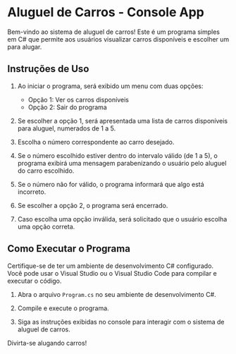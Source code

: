 # Aluguel de Carros - Console App

Bem-vindo ao sistema de aluguel de carros! Este é um programa simples em C# que permite aos usuários visualizar carros disponíveis e escolher um para alugar.

## Instruções de Uso

1. Ao iniciar o programa, será exibido um menu com duas opções:
   - Opção 1: Ver os carros disponíveis
   - Opção 2: Sair do programa

2. Se escolher a opção 1, será apresentada uma lista de carros disponíveis para aluguel, numerados de 1 a 5.

3. Escolha o número correspondente ao carro desejado.

4. Se o número escolhido estiver dentro do intervalo válido (de 1 a 5), o programa exibirá uma mensagem parabenizando o usuário pelo aluguel do carro escolhido.

5. Se o número não for válido, o programa informará que algo está incorreto.

6. Se escolher a opção 2, o programa será encerrado.

7. Caso escolha uma opção inválida, será solicitado que o usuário escolha uma opção correta.

## Como Executar o Programa

Certifique-se de ter um ambiente de desenvolvimento C# configurado. Você pode usar o Visual Studio ou o Visual Studio Code para compilar e executar o código.

1. Abra o arquivo `Program.cs` no seu ambiente de desenvolvimento C#.

2. Compile e execute o programa.

3. Siga as instruções exibidas no console para interagir com o sistema de aluguel de carros.

Divirta-se alugando carros!
